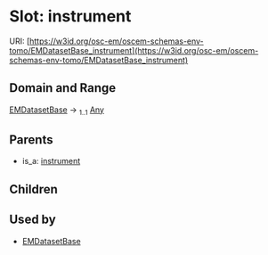 
# Slot: instrument



URI: [https://w3id.org/osc-em/oscem-schemas-env-tomo/EMDatasetBase_instrument](https://w3id.org/osc-em/oscem-schemas-env-tomo/EMDatasetBase_instrument)


## Domain and Range

[EMDatasetBase](EMDatasetBase.md) &#8594;  <sub>1..1</sub> [Any](Any.md)

## Parents

 *  is_a: [instrument](instrument.md)

## Children


## Used by

 * [EMDatasetBase](EMDatasetBase.md)
